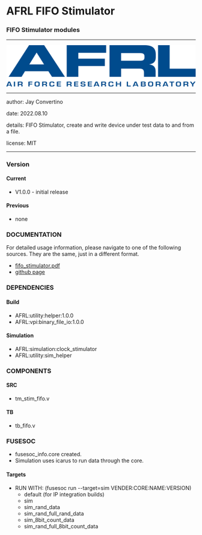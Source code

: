 # AFRL FIFO Stimulator
### FIFO Stimulator modules
---

![image](docs/manual/img/AFRL.png)

---

   author: Jay Convertino   
   
   date: 2022.08.10  
   
   details: FIFO Stimulator, create and write device under test data to and from a file.   
   
   license: MIT   
   
---

### Version
#### Current
  - V1.0.0 - initial release

#### Previous
  - none

### DOCUMENTATION
  For detailed usage information, please navigate to one of the following sources. They are the same, just in a different format.

  - [fifo_stimulator.pdf](docs/manual/fifo_stimulator.pdf)
  - [github page](https://johnathan-convertino-afrl.github.io/fifo_stimulator/)

### DEPENDENCIES
#### Build
  - AFRL:utility:helper:1.0.0
  - AFRL:vpi:binary_file_io:1.0.0
  
#### Simulation
  - AFRL:simulation:clock_stimulator
  - AFRL:utility:sim_helper

### COMPONENTS
#### SRC

* tm_stim_fifo.v
  
#### TB

* tb_fifo.v
  
### FUSESOC

* fusesoc_info.core created.
* Simulation uses icarus to run data through the core.

#### Targets

* RUN WITH: (fusesoc run --target=sim VENDER:CORE:NAME:VERSION)
  - default (for IP integration builds)
  - sim
  - sim_rand_data
  - sim_rand_full_rand_data
  - sim_8bit_count_data
  - sim_rand_full_8bit_count_data
